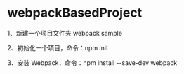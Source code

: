 # webpackBasedProject

1、新建一个项目文件夹 webpack sample

2、初始化一个项目，命令：npm init

3、安装 Webpack，命令：npm install --save-dev webpack

